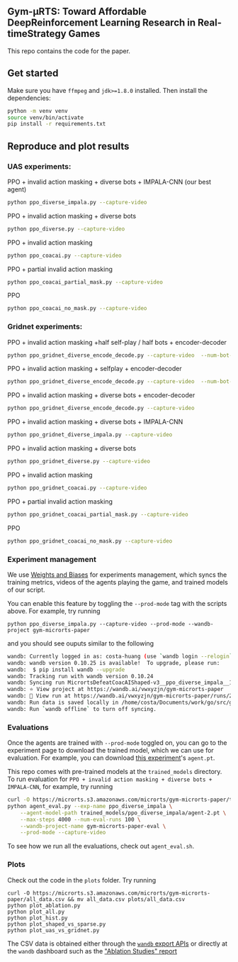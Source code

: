 ## Gym-μRTS: Toward Affordable DeepReinforcement Learning Research in Real-timeStrategy Games

This repo contains the code for the paper.

## Get started

Make sure you have `ffmpeg` and `jdk>=1.8.0` installed. Then install the dependencies:

```bash
python -m venv venv
source venv/bin/activate
pip install -r requirements.txt
```

## Reproduce and plot results

### UAS experiments:
PPO + invalid action masking + diverse bots + IMPALA-CNN (our best agent)
```bash
python ppo_diverse_impala.py --capture-video
```

PPO + invalid action masking  + diverse bots
```bash
python ppo_diverse.py --capture-video
```

PPO + invalid action masking
```bash
python ppo_coacai.py --capture-video
```

PPO + partial invalid action masking
```bash
python ppo_coacai_partial_mask.py --capture-video
```

PPO
```bash
python ppo_coacai_no_mask.py --capture-video
```



### Gridnet experiments:
PPO + invalid action masking +half self-play / half bots + encoder-decoder
```bash
python ppo_gridnet_diverse_encode_decode.py --capture-video  --num-bot-envs 8 --num-selfplay-envs 16  --exp-name ppo_gridnet_selfplay_diverse_encode_decode
```

PPO + invalid action masking + selfplay + encoder-decoder
```bash
python ppo_gridnet_diverse_encode_decode.py --capture-video  --num-bot-envs 0 --num-selfplay-envs 24  --exp-name ppo_gridnet_selfplay_encode_decode
```

PPO + invalid action masking + diverse bots + encoder-decoder
```bash
python ppo_gridnet_diverse_encode_decode.py --capture-video
```

PPO + invalid action masking  + diverse bots + IMPALA-CNN
```bash
python ppo_gridnet_diverse_impala.py --capture-video
```

PPO + invalid action masking  + diverse bots
```bash
python ppo_gridnet_diverse.py --capture-video
```

PPO + invalid action masking
```bash
python ppo_gridnet_coacai.py --capture-video
```

PPO + partial invalid action masking
```bash
python ppo_gridnet_coacai_partial_mask.py --capture-video
```

PPO
```bash
python ppo_gridnet_coacai_no_mask.py --capture-video
```

### Experiment management

We use [Weights and Biases](https://wandb.com) for experiments management, which 
syncs the training metrics, videos of the agents playing the game, and trained models
of our script.

You can enable this feature by toggling the `--prod-mode` tag with the scripts above. 
For example, try running

```
python ppo_diverse_impala.py --capture-video --prod-mode --wandb-project gym-microrts-paper
```

and you should see ouputs similar to the following

```bash
wandb: Currently logged in as: costa-huang (use `wandb login --relogin` to force relogin)
wandb: wandb version 0.10.25 is available!  To upgrade, please run:
wandb:  $ pip install wandb --upgrade
wandb: Tracking run with wandb version 0.10.24
wandb: Syncing run MicrortsDefeatCoacAIShaped-v3__ppo_diverse_impala__1__1618184644
wandb: ⭐️ View project at https://wandb.ai/vwxyzjn/gym-microrts-paper
wandb: 🚀 View run at https://wandb.ai/vwxyzjn/gym-microrts-paper/runs/2gw2f8tl
wandb: Run data is saved locally in /home/costa/Documents/work/go/src/github.com/vwxyzjn/gym-microrts-paper/wandb/run-20210411_194404-lokq7jxs
wandb: Run `wandb offline` to turn off syncing.
```

### Evaluations

Once the agents are trained with `--prod-mode` toggled on, you can go to the experiment page to download the trained model, which we can use for evaluation. For example, you can download [this experiment](https://wandb.ai/vwxyzjn/gym-microrts-paper/runs/2gw2f8tl/files?workspace=user-costa-huang)'s `agent.pt`.

This repo comes with pre-trained models at the `trained_models` directory. To run evaluation for `PPO + invalid action masking + diverse bots + IMPALA-CNN`, for example, try running

```bash
curl -O https://microrts.s3.amazonaws.com/microrts/gym-microrts-paper/trained_models.zip &&unzip trained_models.zip
python agent_eval.py --exp-name ppo_diverse_impala \
    --agent-model-path trained_models/ppo_diverse_impala/agent-2.pt \
    --max-steps 4000 --num-eval-runs 100 \
    --wandb-project-name gym-microrts-paper-eval \
    --prod-mode --capture-video
```

To see how we run all the evaluations, check out `agent_eval.sh`.

### Plots

Check out the code in the `plots` folder. Try running

```
curl -O https://microrts.s3.amazonaws.com/microrts/gym-microrts-paper/all_data.csv && mv all_data.csv plots/all_data.csv
python plot_ablation.py
python plot_all.py
python plot_hist.py
python plot_shaped_vs_sparse.py
python plot_uas_vs_gridnet.py
```

The CSV data is obtained either through the [`wandb` export APIs](https://docs.wandb.ai/library/public-api-guide) or directly at the `wandb` dashboard such as the ["Ablation Studies" report](https://wandb.ai/vwxyzjn/gym-microrts-paper-eval/reports/Ablation-Studies--Vmlldzo1MjU2MjE)

